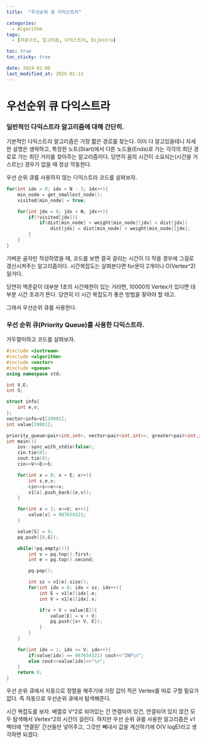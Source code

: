 ```yaml
---
title:  "우선순위 큐 다익스트라" 

categories:
  - Algorithm
tags:
  - [자료구조, 알고리즘, 다익스트라, Dijkstra]

toc: true
toc_sticky: true

date: 2024-01-08
last_modified_at: 2025-01-13
---
```



# 우선순위 큐 다익스트라

### 일반적인 다익스트라 알고리즘에 대해 간단히.

기본적인 다익스트라 알고리즘은 가장 짧은 경로를 찾는다. 이미 다 알고있을테니 자세한 설명은 생략하고, 특정한 노트(Start)에서 다른 노드들(Ends)로 가는 각각의 최단 경로로 가는 최단 거리를 찾아주는 알고리즘이다. 당연히 음의 시간이 소요되는(시간을 거스르는) 경우가 없을 때 정상 작동한다.

우선 순위 큐를 사용하지 않는 다익스트라 코드를 살펴보자.

```cpp
for(int idx = 0; idx < N - 1; idx++){
	min_node = get_smallest_node();
	visited[min_node] = true;

	for(int jdx = 0; jdx < N; jdx++){
		if(!visited[jdx]){
			if(dist[min_node] + weight[min_node][jdx] < dist[jdx])
				dist[jdx] = dist[min_node] + weight[min_node][jdx];
		}
	}
}
```

가벼운 골자만 작성하였을 때, 코드를 보면 결국 걸리는 시간이 더 작을 경우에 그걸로 갱신시켜주는 알고리즘이다. 시간복잡도는 살펴본다면 for문이 2개이니 O(Vertex^2)일거다.

당연히 백준같이 대부분 1초의 시간제한이 있는 거라면, 10000의 Vertex가 있다면 대부분 시간 초과가 뜬다. 당연히 더 시간 복잡도가 좋은 방법을 찾아야 할 테고. 

그래서 우선순위 큐를 사용한다. 

### 우선 순위 큐(Priority Queue)를 사용한 다익스트라.

거두절미하고 코드를 살펴보자.

```cpp
#include <iostream>
#include <algorithm>
#include <vector>
#include <queue>
using namespace std;

int V,E;
int S;

struct info{
    int e,v;
};
vector<info>v1[20001];
int value[20001];

priority_queue<pair<int,int>, vector<pair<int,int>>, greater<pair<int,int>>> pq;
int main(){
    ios::sync_with_stdio(false);
    cin.tie(0);
    cout.tie(0);
    cin>>V>>E>>S;

    for(int x = 0; x < E; x++){
        int s,e,v;
        cin>>s>>e>>v;
        v1[s].push_back({e,v});
    }

    for(int x = 1; x<=V; x++){
        value[x] = 987654321;
    }

    value[S] = 0;
    pq.push({0,S});

    while(!pq.empty()){
        int v = pq.top().first;
        int e = pq.top().second;

        pq.pop();

        int sz = v1[e].size();
        for(int idx = 0; idx < sz; idx++){
            int E = v1[e][idx].e;
            int V = v1[e][idx].v;

            if(v + V < value[E]){
                value[E] = v + V;
                pq.push({v+ V, E});
            }
        }
    }

    for(int idx = 1; idx <= V; idx++){
        if(value[idx] == 987654321) cout<<"INF\n";
        else cout<<value[idx]<<"\n";
    }
    return 0;
}
```

우선 순위 큐에서 자동으로 정렬을 해주기에 가장 값이 적은 Vertex를 따로 구할 필요가 없다. 즉 자동으로 우선순위 큐에서 탐색해준다.

시간 복잡도를 보자. 배열로 V^2로 되어있는 건 연결되어 있건, 연결되어 있지 않건 모두 탐색해서 Vertex^2의 시간이 걸린다. 하지만 우선 순위 큐를 사용한 알고리즘은 v1벡터에 ‘연결된’ 간선들만 넣어주고, 그것만 빼내서 값을 계산하기에 O(V logE)라고 생각하면 되겠다.
